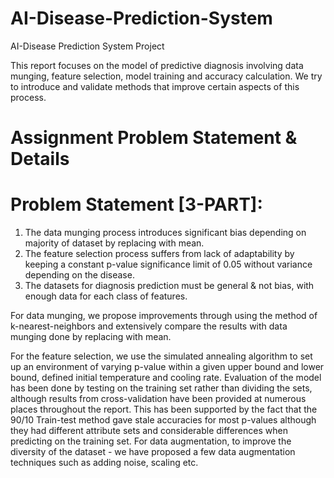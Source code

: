 # AI-Disease-Prediction-System
AI-Disease Prediction System Project

This report focuses on the model of predictive diagnosis involving
data munging, feature selection, model training and accuracy
calculation. We try to introduce and validate methods that
improve certain aspects of this process.

# Assignment Problem Statement & Details
# Problem Statement [3-PART]:
1. The data munging process introduces significant bias depending on
majority of dataset by replacing with mean.
2. The feature selection process suffers from lack of adaptability by
keeping a constant p-value significance limit of 0.05 without variance
depending on the disease.
3. The datasets for diagnosis prediction must be general & not bias,
with enough data for each class of features.

For data munging, we propose improvements
through using the method of k-nearest-neighbors and extensively
compare the results with data munging done by replacing with
mean.

For the feature selection, we use the simulated annealing
algorithm to set up an environment of varying p-value within a
given upper bound and lower bound, defined initial temperature
and cooling rate. Evaluation of the model has been done by
testing on the training set rather than dividing the sets, although
results from cross-validation have been provided at numerous
places throughout the report. This has been supported by the
fact that the 90/10 Train-test method gave stale accuracies for
most p-values although they had different attribute sets and
considerable differences when predicting on the training set.
For data augmentation, to improve the diversity of the dataset -
we have proposed a few data augmentation techniques such as
adding noise, scaling etc.
